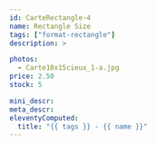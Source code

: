 ```yaml
---
id: CarteRectangle-4
name: Rectangle Size
tags: ["format-rectangle"]
description: >

photos:
  - Carte10x15cieux_1-a.jpg
price: 2.50
stock: 5

mini_descr:
meta_descr:
eleventyComputed:
  title: "{{ tags }} - {{ name }}"
---
```

